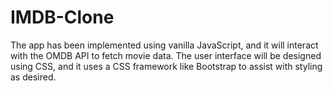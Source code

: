 # IMDB-Clone
The app has been implemented using vanilla JavaScript, and it will interact with the OMDB API to fetch movie data. The user interface will be designed using CSS, and it uses a CSS framework like Bootstrap to assist with styling as desired.
